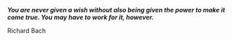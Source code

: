 _**You are never given a wish without also being given the power to make it come true. You may have to work for it, however.**_

Richard Bach